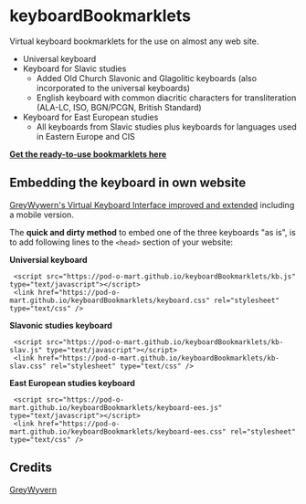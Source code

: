 # keyboardBookmarklets
Virtual keyboard bookmarklets for the use on almost any web site.
 - Universal keyboard
 - Keyboard for Slavic studies
   - Added Old Church Slavonic and Glagolitic keyboards (also incorporated to the universal keyboards)
   - English keyboard with common diacritic characters for transliteration (ALA-LC, ISO, BGN/PCGN, British Standard)
 - Keyboard for East European studies
   - All keyboards from Slavic studies plus keyboards for languages used in Eastern Europe and CIS


**[Get the ready-to-use bookmarklets here](https://pod-o-mart.github.io/keyboardBookmarklets/)**

## Embedding the keyboard in own website
[GreyWywern's Virtual Keyboard Interface improved and extended](https://github.com/pod-o-mart/vki) including a mobile version.

The **quick and dirty method** to embed one of the three keyboards "as is", is to add following lines to the `<head>` section of your website:
 
 **Universial keyboard**
```
 <script src="https://pod-o-mart.github.io/keyboardBookmarklets/kb.js" type="text/javascript"></script>
 <link href="https://pod-o-mart.github.io/keyboardBookmarklets/keyboard.css" rel="stylesheet" type="text/css" />
 ```
 
 **Slavonic studies keyboard**
```
 <script src="https://pod-o-mart.github.io/keyboardBookmarklets/kb-slav.js" type="text/javascript"></script>
 <link href="https://pod-o-mart.github.io/keyboardBookmarklets/kb-slav.css" rel="stylesheet" type="text/css" />
 ```
  **East European studies keyboard**
```
 <script src="https://pod-o-mart.github.io/keyboardBookmarklets/keyboard-ees.js" type="text/javascript"></script>
 <link href="https://pod-o-mart.github.io/keyboardBookmarklets/keyboard-ees.css" rel="stylesheet" type="text/css" />
 ```

Credits
-------

[GreyWyvern](http://www.greywyvern.com/code/javascript/keyboard)
